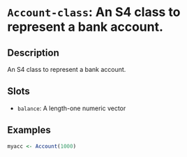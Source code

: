 # `Account-class`: An S4 class to represent a bank account.

## Description

An S4 class to represent a bank account.

## Slots

* `balance`: A length-one numeric vector

## Examples

```r
myacc <- Account(1000)
```


